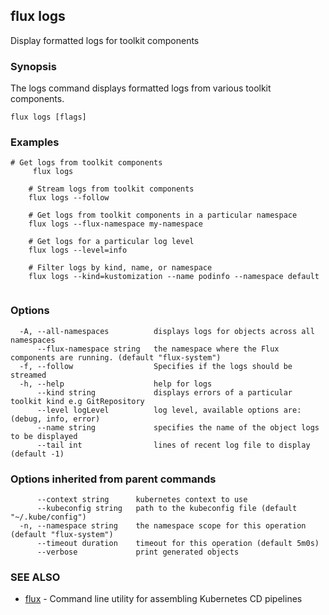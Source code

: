 ## flux logs

Display formatted logs for toolkit components

### Synopsis

The logs command displays formatted logs from various toolkit components.

```
flux logs [flags]
```

### Examples

```
# Get logs from toolkit components
	 flux logs

	# Stream logs from toolkit components
	flux logs --follow
 
	# Get logs from toolkit components in a particular namespace
	flux logs --flux-namespace my-namespace

	# Get logs for a particular log level
	flux logs --level=info

	# Filter logs by kind, name, or namespace
	flux logs --kind=kustomization --name podinfo --namespace default
    
```

### Options

```
  -A, --all-namespaces          displays logs for objects across all namespaces
      --flux-namespace string   the namespace where the Flux components are running. (default "flux-system")
  -f, --follow                  Specifies if the logs should be streamed
  -h, --help                    help for logs
      --kind string             displays errors of a particular toolkit kind e.g GitRepository
      --level logLevel          log level, available options are: (debug, info, error)
      --name string             specifies the name of the object logs to be displayed
      --tail int                lines of recent log file to display (default -1)
```

### Options inherited from parent commands

```
      --context string      kubernetes context to use
      --kubeconfig string   path to the kubeconfig file (default "~/.kube/config")
  -n, --namespace string    the namespace scope for this operation (default "flux-system")
      --timeout duration    timeout for this operation (default 5m0s)
      --verbose             print generated objects
```

### SEE ALSO

* [flux](flux.md)	 - Command line utility for assembling Kubernetes CD pipelines

